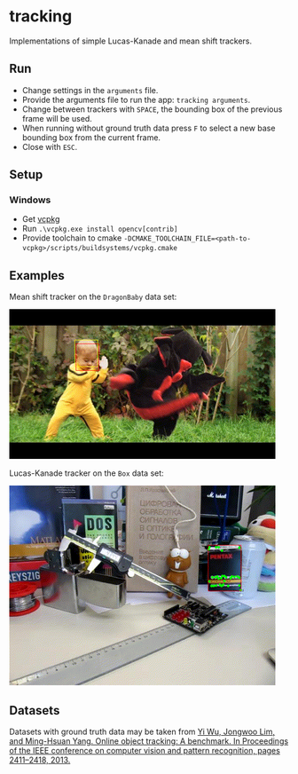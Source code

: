 # tracking
Implementations of simple Lucas-Kanade and mean shift trackers.

## Run

- Change settings in the `arguments` file.
- Provide the arguments file to run the app: `tracking arguments`.
- Change between trackers with `SPACE`, the bounding box of the previous frame will be used.
- When running without ground truth data press `F` to select a new base bounding box from the current frame.
- Close with `ESC`.

## Setup

### Windows
- Get [vcpkg](https://github.com/Microsoft/vcpkg)
- Run `.\vcpkg.exe install opencv[contrib]`
- Provide toolchain to cmake `-DCMAKE_TOOLCHAIN_FILE=<path-to-vcpkg>/scripts/buildsystems/vcpkg.cmake`

## Examples

Mean shift tracker on the `DragonBaby` data set:

![Animation showing the mean shift tracker](examples/dragonbaby.gif)

Lucas-Kanade tracker on the `Box` data set:

![Animation showing the Lucas-Kanade tracker](examples/box.gif)

## Datasets

Datasets with ground truth data may be taken from [Yi Wu, Jongwoo Lim, and Ming-Hsuan Yang. Online object tracking: A benchmark. In Proceedings of the IEEE conference on computer vision and pattern recognition, pages 2411–2418, 2013.](http://cvlab.hanyang.ac.kr/tracker_benchmark/index.html)
